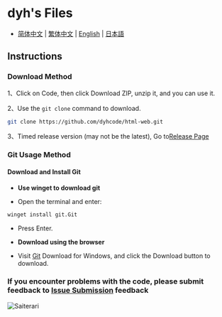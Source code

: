 # dyh's Files

- [简体中文](./README.md) | [繁体中文](./README_zh_TW.md) | [English](./README_en_US.md) | [日本語](./README_ja_JP.md)

## Instructions

### Download Method

1、Click on Code, then click Download ZIP, unzip it, and you can use it.

2、Use the `git clone` command to download.

```bash
git clone https://github.com/dyhcode/html-web.git
```

3、Timed release version (may not be the latest),
Go to[Release Page](https://github.com/dyhcode/html-web/releases)

### Git Usage Method

#### Download and Install Git

- **Use winget to download git**

- Open the terminal and enter:

```bash
winget install git.Git
```

- Press Enter.

- **Download using the browser**

- Visit [Git](https://git-scm.com/downloads/win) Download for Windows, and click the Download button to download.

### If you encounter problems with the code, please submit feedback to [Issue Submission](https://github.com/dyhcode/html-web/issues) feedback

![Saiterari](./image/茜特菈莉.png)
<!-- My Saiterari is beautiful -->
